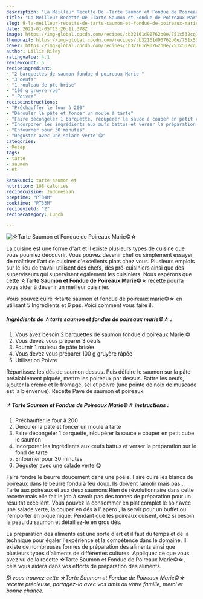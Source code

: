```yaml
---
description: "La Meilleur Recette De ☆Tarte Saumon et Fondue de Poireaux Marie©☆"
title: "La Meilleur Recette De ☆Tarte Saumon et Fondue de Poireaux Marie©☆"
slug: 9-la-meilleur-recette-de-tarte-saumon-et-fondue-de-poireaux-marie
date: 2021-01-05T15:20:11.378Z
image: https://img-global.cpcdn.com/recipes/cb32161d90762b0e/751x532cq70/☆tarte-saumon-et-fondue-de-poireaux-marie☆-photo-principale-de-la-recette.jpg
thumbnail: https://img-global.cpcdn.com/recipes/cb32161d90762b0e/751x532cq70/☆tarte-saumon-et-fondue-de-poireaux-marie☆-photo-principale-de-la-recette.jpg
cover: https://img-global.cpcdn.com/recipes/cb32161d90762b0e/751x532cq70/☆tarte-saumon-et-fondue-de-poireaux-marie☆-photo-principale-de-la-recette.jpg
author: Lillie Riley
ratingvalue: 4.1
reviewcount: 5
recipeingredient:
- "2 barquettes de saumon fondue d poireaux Marie "
- "3 oeufs"
- "1 rouleau de pte brise"
- "100 g gruyre rpe"
- " Poivre"
recipeinstructions:
- "Préchauffer le four à 200"
- "Dérouler la pâte et foncer un moule à tarte"
- "Faire décongeler 1 barquette, récupérer la sauce e couper en petit cube le saumon"
- "Incorporer les ingrédients aux œufs battus et verser la préparation sur le fond de tarte"
- "Enfourner pour 30 minutes"
- "Déguster avec une salade verte 😋"
categories:
- Resep
tags:
- tarte
- saumon
- et

katakunci: tarte saumon et 
nutrition: 108 calories
recipecuisine: Indonesian
preptime: "PT34M"
cooktime: "PT33M"
recipeyield: "2"
recipecategory: Lunch

---
```



![☆Tarte Saumon et Fondue de Poireaux Marie©☆](https://img-global.cpcdn.com/recipes/cb32161d90762b0e/751x532cq70/☆tarte-saumon-et-fondue-de-poireaux-marie☆-photo-principale-de-la-recette.jpg)

La cuisine est une forme d'art et il existe plusieurs types de cuisine que vous pourriez découvrir. Vous pouvez devenir chef ou simplement essayer de maîtriser l'art de cuisiner d'excellents plats chez vous. Plusieurs emplois sur le lieu de travail utilisent des chefs, des pré-cuisiniers ainsi que des superviseurs qui supervisent également les cuisiniers. Nous espérons que cette <strong> ☆Tarte Saumon et Fondue de Poireaux Marie©☆ </strong> recette pourra vous aider à devenir un meilleur cuisinier.

<!--inarticleads1-->

Vous pouvez cuire ☆tarte saumon et fondue de poireaux marie©☆ en utilisant 5 Ingrédients et 6 pas. Voici comment vous faire il.

##### Ingrédients de ☆tarte saumon et fondue de poireaux marie©☆ :

1. Vous avez besoin 2 barquettes de saumon fondue d poireaux Marie ©
1. Vous devez vous préparer 3 oeufs
1. Fournir 1 rouleau de pâte brisée
1. Vous devez vous préparer 100 g gruyère râpée
1. Utilisation  Poivre


Répartissez les dés de saumon dessus. Puis défaire le saumon sur la pâte préalablement piquée, mettre les poireaux par dessus. Battre les oeufs, ajouter la crème et le fromage, sel et poivre (une pointe de noix de muscade est la bienvenue). Recette Pavé de saumon et poireaux. 

<!--inarticleads2-->

##### ☆Tarte Saumon et Fondue de Poireaux Marie©☆ instructions :

1. Préchauffer le four à 200
1. Dérouler la pâte et foncer un moule à tarte
1. Faire décongeler 1 barquette, récupérer la sauce e couper en petit cube le saumon
1. Incorporer les ingrédients aux œufs battus et verser la préparation sur le fond de tarte
1. Enfourner pour 30 minutes
1. Déguster avec une salade verte 😋


Faire fondre le beurre doucement dans une poêle. Faire cuire les blancs de poireaux dans le beurre fondu à feu doux. Ils doivent ramolir mais pas… Tarte aux poireaux et aux deux saumons Rien de révolutionnaire dans cette recette mais elle fait le job à savoir pas des tonnes de préparation pour un résultat excellent. Vous pouvez la consommer en plat complet le soir avec une salade verte, la couper en dés à l&#39; apéro , la servir pour un buffet ou l&#39;emporter en pique nique. Pendant que les poireaux cuisent, ôtez si besoin la peau du saumon et détaillez-le en gros dés. 

<!--inarticleads1-->

<p>
La préparation des aliments est une sorte d'art et il faut du temps et de la technique pour égaler l'expérience et la compétence dans le domaine. Il existe de nombreuses formes de préparation des aliments ainsi que plusieurs types d'aliments de différentes cultures. Appliquez ce que vous avez vu de la recette ☆Tarte Saumon et Fondue de Poireaux Marie©☆, cela vous aidera dans vos efforts de préparation des aliments.
</p>

<p>
<i>Si vous trouvez cette ☆Tarte Saumon et Fondue de Poireaux Marie©☆ recette précieuse, partagez-la avec vos amis ou votre famille, merci et bonne chance.</i>
</p>
